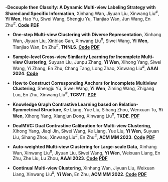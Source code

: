 -**Decouple then Classify: A Dynamic Multi-view Labeling Strategy with Shared and Specific Information**, Xinhang Wan, Jiyuan Liu, Xinwang Liu<sup>#</sup>, **Yi Wen**, Hao Yu, Siwei Wang, Shengju Yu, Tianjiao Wan, Jun Wang, En Zhu<sup>#</sup>. [**Code**](https://github.com/wanxinhang/ICML2024_decouple_then_classify) [**PDF**](https://icml.cc/virtual/2024/poster/33857)

- **One-step Multi-view Clustering with Diverse Representation**, Xinhang Wan, Jiyuan Liu, Xinbiao Gan, Xinwang Liu<sup>#</sup>, Siwei Wang, **Yi Wen**, Tianjiao Wan, En Zhu<sup>#</sup>, **TNNLS**. [**Code**](https://github.com/wanxinhang/OMVCDR) [**PDF**](https://arxiv.org/pdf/2306.05437.pdf)


- **Sample-level Cross-view Similarity Learning for Incomplete Multi-view Clustering**, Suyuan Liu, Junpu Zhang, **Yi Wen**, Xihong Yang, Siwei Wang, Yi Zhang, En Zhu, Chang Tang, Long Zhao, Xinwang Liu<sup>#</sup>, **AAAI 2024**. [**Code**](https://github.com/Tracesource/SCSL) 

- **How to Construct Corresponding Anchors for Incomplete Multiview Clustering**, Shengju Yu, Siwei Wang, **Yi Wen**, Ziming Wang, Zhigang Luo, En Zhu, Xinwang Liu<sup>#</sup>, **TCSVT**.  <a href="https://wenyiwy99.github.io/pdf/tcsvt-yu.pdf">**PDF**</a>

- **Knowledge Graph Contrastive Learning based on Relation-Symmetrical Structure**, Ke Liang, Yue Liu, Sihang Zhou, Wenxuan Tu, **Yi Wen**, Xihong Yang, Xiangjun Dong, Xinwang Liu<sup>#</sup>, **TKDE**.  <a href="https://wenyiwy99.github.io/pdf/tkde-liang.pdf">**PDF**</a>
  
- **DealMVC: Dual Contrastive Calibration for Multi-view Clustering**, Xihong Yang, Jiaqi Jin, Siwei Wang, Ke Liang, Yue Liu, **Yi Wen**, Suyuan Liu, Sihang Zhou, Xinwang Liu<sup>#</sup>, En Zhu<sup>#</sup>, **ACM MM 2023**. [**Code**](https://github.com/xihongyang1999/DealMVC) [**PDF**](https://arxiv.org/pdf/2308.09000.pdf)

- **Auto-weighted Multi-view Clustering for Large-scale Data**, Xinhang Wan, Xinwang Liu<sup>#</sup>, Jiyuan Liu, Siwei Wang, **Yi Wen**, Weixuan Liang, En Zhu, Zhe Liu, Lu Zhou, **AAAI 2023**. [**Code**](https://github.com/wanxinhang/AAAI-2023-AWMVC) [**PDF**](https://arxiv.org/pdf/2303.01983.pdf)

- **Continual Multi-view Clustering**, Xinhang Wan, Jiyuan Liu, Weixuan Liang, Xinwang Liu<sup>#</sup>, **Yi Wen**, En Zhu, **ACM MM 2022**. [**Code**](https://github.com/wanxinhang/CMVC) [**PDF**](https://www.researchgate.net/profile/Xinhang-Wan/publication/364478623_Continual_Multi-view_Clustering/links/6386c9486b39e338d42e62a2/Continual-Multi-view-Clustering.pdf)
